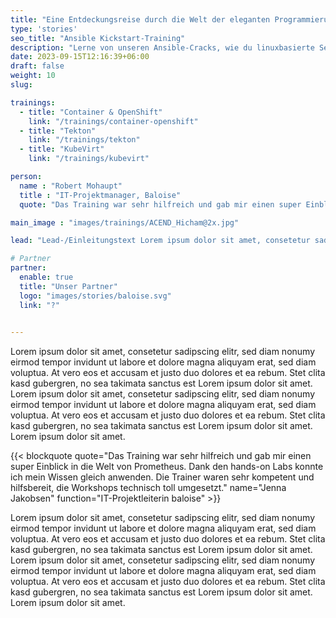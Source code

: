 ```yaml
---
title: "Eine Entdeckungsreise durch die Welt der eleganten Programmierung"
type: 'stories'
seo_title: "Ansible Kickstart-Training"
description: "Lerne von unseren Ansible-Cracks, wie du linuxbasierte Services konfigurieren und automatisieren kannst."
date: 2023-09-15T12:16:39+06:00
draft: false
weight: 10
slug:

trainings:
  - title: "Container & OpenShift"
    link: "/trainings/container-openshift"
  - title: "Tekton"
    link: "/trainings/tekton"
  - title: "KubeVirt"
    link: "/trainings/kubevirt"

person:
  name : "Robert Mohaupt"
  title : "IT-Projektmanager, Baloise"
  quote: "Das Training war sehr hilfreich und gab mir einen super Einblick in die Welt von Prome- theus. Dank den hands-on Labs konnte ich mein Wissen gleich anwenden. Die Trainer waren sehr kompetent und hilfsbereit, die Workshops technisch toll umgesetzt."

main_image : "images/trainings/ACEND_Hicham@2x.jpg"

lead: "Lead-/Einleitungstext Lorem ipsum dolor sit amet, consetetur sadipscing elitr, sed diam nonumy eirmod tempor invidunt ut labore et dolore magna aliquyam erat, sed diam voluptua. Accusam et justo duo."

# Partner
partner:
  enable: true
  title: "Unser Partner"
  logo: "images/stories/baloise.svg"
  link: "?"
 

---
```


Lorem ipsum dolor sit amet, consetetur sadipscing elitr, sed diam nonumy eirmod tempor invidunt ut labore et dolore magna aliquyam erat, sed diam voluptua. At vero eos et accusam et justo duo dolores et ea rebum. Stet clita kasd gubergren, no sea takimata sanctus est Lorem ipsum dolor sit amet. Lorem ipsum dolor sit amet, consetetur sadipscing elitr, sed diam nonumy eirmod tempor invidunt ut labore et dolore magna aliquyam erat, sed diam voluptua. At vero eos et accusam et justo duo dolores et ea rebum. Stet clita kasd gubergren, no sea takimata sanctus est Lorem ipsum dolor sit amet. Lorem ipsum dolor sit amet.

{{< blockquote quote="Das Training war sehr hilfreich und gab mir einen super Einblick in die Welt von Prometheus. Dank den hands-on Labs konnte ich mein Wissen gleich anwenden. Die Trainer waren sehr kompetent und hilfsbereit, die Workshops technisch toll umgesetzt."  name="Jenna Jakobsen" function="IT-Projektleiterin baloise" >}}

Lorem ipsum dolor sit amet, consetetur sadipscing elitr, sed diam nonumy eirmod tempor invidunt ut labore et dolore magna aliquyam erat, sed diam voluptua. At vero eos et accusam et justo duo dolores et ea rebum. Stet clita kasd gubergren, no sea takimata sanctus est Lorem ipsum dolor sit amet. Lorem ipsum dolor sit amet, consetetur sadipscing elitr, sed diam nonumy eirmod tempor invidunt ut labore et dolore magna aliquyam erat, sed diam voluptua. At vero eos et accusam et justo duo dolores et ea rebum. Stet clita kasd gubergren, no sea takimata sanctus est Lorem ipsum dolor sit amet. Lorem ipsum dolor sit amet.
